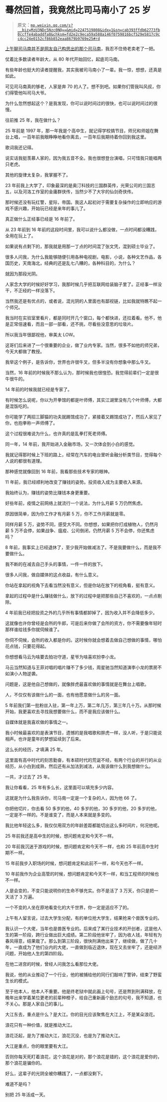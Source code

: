 # 蓦然回首，我竟然比司马南小了 25 岁

> 原文：[`mp.weixin.qq.com/s?__biz=MzU3NDc5Nzc0NQ==&mid=2247519808&idx=1&sn=cab393ffdb62773fb0ccffe4abaddfa8&chksm=fd2e2c9eca59a588a146f0759816bcf529e5817c9cc4cc24e0152cf86b852eaa8679b9769e25#rd`](http://mp.weixin.qq.com/s?__biz=MzU3NDc5Nzc0NQ==&mid=2247519808&idx=1&sn=cab393ffdb62773fb0ccffe4abaddfa8&chksm=fd2e2c9eca59a588a146f0759816bcf529e5817c9cc4cc24e0152cf86b852eaa8679b9769e25#rd)

[上午聊司马南并不是网友自己构思出的那个司马南](http://mp.weixin.qq.com/s?__biz=MzU0MjYwNDU2Mw==&mid=2247507353&idx=1&sn=5f407f7abc9993244ef21c318f4f0f44&chksm=fb1ab1e5cc6d38f34054e68d960c2d1ec4e740273c29fd063f82ea86d4ab00076ec1cce3d4e4&scene=21#wechat_redirect)，我忍不住倚老卖老了一把。

仗着比多数读者年龄大，从 80 年代开始回忆，起底司马南。

有些年龄也挺大的读者提醒我，其实我被司马南小了一辈。我一惊，想想，还真是如此。

可见司马南真的够老，人家是奔 70 的人了。想不到吧。如果你们管我叫风叔，你们得管他叫司马大爷。

为什么忽然想起这个？是我发现，你可以说时间过的很快，也可以说时间过的很慢。

往前推 25 年，我在做什么？

25 年前是 1997 年，那一年我是个高中生，就记得学校搞节目，师兄和师姐在舞台上唱，一百年前我眼睁睁地看你离去，一百年后我期待着你回到我这里。

歌词我还记得。

说实话我挺羡慕人家的，因为我五音不全。我也很想登台演唱，只可惜我只能唱两只老虎。

其他的旋律太复杂，我掌握不了。

23 年前我上大学了，印象最深的是奥汀科技的三国群英传，光荣公司的三国志五，以及河洛工作室的金庸群侠传，当然少不了大宇的仙剑奇侠传。

那时候还没有玩红警，星际，帝国。我这人起初对于需要复杂操作的立即响应的游戏不感兴趣，开始玩已经是来年的事儿了。

真正做什么正经事已经是 16 年前了。

从 23 年前到 16 年前的这段时间里，我可以说什么都没做，一点时间都没糟践，全用在玩上了。

如果说有点剩下的，那我就是用那一丁点的时间混了张文凭，混到硕士毕业了。

很多人问我，为什么我能够随便引用各种电视剧，电影，小说，各种文艺作品，各国历史，天南海北，经典的还是乱七八糟的，各种科目的，为什么？

就因为那段光阴。

人家念大学的时候好好学习，我那时候几乎把互联网给装脑子里了。正经事一样没干，不正经的一样没落下。

当然我还是有优点的，或者说，混光阴的人里面也有鄙视链，比如我就特瞧不起一个师兄。

我当时在实验室里看片，都是同时开几个窗口，每个都快进，还拉着看。他不，他是正常倍速看，而且一部一部看，还不挑，尽看些没意思的垃圾片。

所以我当年很鄙视他，审美太 LOW。

这哥们后来进了一个很重要的企业，做了业内专家。当然，很多不如他的师兄弟，今天大都做了教授。

我举这个例子，是告诉你，世界也许很牛叉，但多半没有你想象中那么牛叉。

当然，16 年前的时候我不那么认为，那时候我也很惶恐。我觉得前辈们一定是很牛很牛的。

14 年前的时候我就已经是专家了。

有时候怎么说呢，你以为开拳馆的都是叶师傅，其实江湖里没有几个叶师傅，大都是混饭吃的。

你可能学了两招三脚猫的功夫就踢馆成功了，紧接着又踢馆成功了，然后人家见了你，也抱拳称一声师傅了。

这个过程很难说为什么，也许真的是乱拳打死老师傅。

同一年，14 年前，我开始进入金融市场，又一次体会到小白的感觉。

我就记得那时候上下班的路上，经常在汽车的电台里听金融分析类节目，觉得每个人说的都很有道理。

那种感觉就像回到 16 年前，我看那些技术专家的眼神。

11 年前，我已经顺利地改变了赚钱的姿势。投资收入成为主要收入来源。

我始终认为，赚钱的姿势比赚钱本身更重要。

好些年前，疫情之前网络上就流行一个说法，为什么月薪 5 万仍然焦虑。

原因很简单，因为你工作才有月薪 5 万，你不工作月薪就是零。

同样月薪 5 万，姿势不同，感受大不同。你想想，如果把你打成植物人，仍然月薪 5 万不会停，如果战争、瘟疫、公司倒闭，仍然月薪 5 万不会停，你还焦虑吗？

8 年前，我事实上已经退休了，至少我开始做减法了。不是我要做什么，而是我不要做什么。

我不断的在减去自己手头的事情，一件一件的放下。

很多人问我，做自媒体的这点收益，有什么意义。

你站在拿起的视角下去看当然没有意义，但是你站在放下的视角看，挺有意义。

拿起的过程中是什么赚钱做什么，放下的过程中是把那些自己不喜欢的，一点点剔除。

4 年前我已经把投资之外的几乎所有事情都卸掉了，因为收入并不会降低多少。

这就像也许你曾经是会所的牛郎，可是后来你做了会所的资方，你不需要像年轻时那样谁给钱多你就伺候谁了。

你伺不伺候，会所的收入都是你的。这时候你就会想着去做自己想做的事情，哪怕花点钱，只要花得起。

你想想看马云为啥要去拍功守道，星爷为啥喜欢扮李小龙。

马云当然知道与王菲对唱的唱片赚不了多少钱，周星驰当然知道演李小龙的票房不如演小人物逆袭。

问题是，这是他自己想做的，就像胖虎最喜欢做的事情就是在舞台上唱歌。

人，不仅仅有该做什么的一面，也有他愿意做什么的另一面。

5 年前我们第一批粉丝入驻，第一年上万，第二年几万，第三年几十万。从那时候开始，我更喜欢去寻找我想要做什么，而不是我应该做什么。

自媒体就是我喜欢做的事情之一。

我小时候最喜欢的是表演节目，遗憾的是我唱歌和胖虎一样，没人听，于是只能说相声。也许是童年的梦想延续到了后来。

这么长的经历，才填满 25 年。

这里面有高中时代的刻苦勤奋，有本硕时代的荒诞不经，有两个行业的并行的从业经历，从小白到成熟，然后还有从加法到减法，从我该做什么到我想做什么。

一共，才过去了 25 年。

我让你看看，25 年有多么长，这里面可以填充多少内容。

这就是为什么我告诉你，司马南一定是一个复杂的人，因为他 66 了。

你把他切片，你去看 50 多岁的他，40 多岁的他，30 多岁的他，20 多岁的他，一定是不一样的。不是谁变了，而是人本来就是多变的。

我比他年轻这么多，我仅仅用双方的年龄差距都能切出这么多时间片，何况他呢。

25 年前我还是高中生的时候，想问题肯定和今天不一样。

20 年前我沉迷于游戏的时候，想问题肯定和今天不一样，也和 25 年前高中生时期不一样。

15 年前我步入职场的时候，想问题肯定和此前不一样，和今天也不一样。

10 年前我作为企业高管的时候，想问题肯定和今天不一样，和当工程师的时候也不一样。

人是会变的，不变只能说明你的生命不够充实。你不是活了 3 万天，你只是把一天活了 3 万遍。

一个不变的人坐在原地看变化的大千世界，你一定是适应不了的。

上午有人留言说，过去大学生分配，有的单位抢大学生，结果抢来个兽医专业的。

我认识一个大佬，当年也是兽医专业的。后来成了某行业技术的开创者，这是他人生的第一阶段，跨行业做出巨大成绩。第二阶段他坐牢了，因为收人钱，年轻有为春风得意，结果栽了。那么到第三阶段，很快刑满他出来了，继续做，做了几十年，一直成为了他们业内的大佬，一直做到临近退休，现在又去坐牢了，还是经济问题，开始他人生的第四阶段。

在他二进宫的时候，曾经人问我怎么看那位大佬。

我说，他的从业推动了一个行业，他的被捕给他的同行们敲响了警钟，结束了野蛮生长的模式。

至于他本人，他本人不重要。他是终老狱中就此画上句号，还是熬到刑满释放，在晚年出来学着某位更老的前辈种橙子，给自己重新画个励志的句号，我不知道，也不关心。那是人家自己的事儿。

大江东去，重点是什么？是大江。你的目光应该聚焦在大江上，不是某朵浪花。

浪花只有一种价值，就是推动大江。

浪花泛起，是为了推动大江，浪花沉没，也是为了推动大江。

大江是重点，你的眼里要有大江。

否则你每天死盯着浪花，这个浪花是对的，那个浪花是错的，这个浪花是爱你的，那个浪花是骗你的。

好么，这辈子的光阴全被你糟践了，一点都没剩下。

难道不是吗？

别把 25 年活成一天。